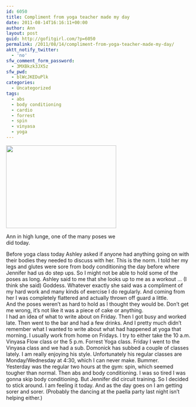 ```yaml
---
id: 6050
title: Compliment from yoga teacher made my day
date: 2011-08-14T16:16:11+00:00
author: Ann
layout: post
guid: http://gofitgirl.com/?p=6050
permalink: /2011/08/14/compliment-from-yoga-teacher-made-my-day/
aktt_notify_twitter:
  - 'no'
sfw_comment_form_password:
  - 3MXBkzk3JX5z
sfw_pwd:
  - blWcJKEDuPlk
categories:
  - Uncategorized
tags:
  - abs
  - body conditioning
  - cardio
  - forrest
  - spin
  - vinyasa
  - yoga
---
```

<div id="attachment_6065" style="width: 310px" class="wp-caption alignleft">
  <a href="http://gofitgirl.com/blog/wp-content/uploads/2011/08/photo-1_4.jpg"><img class="size-medium wp-image-6065" title="photo 1_4" src="http://gofitgirl.com/blog/wp-content/uploads/2011/08/photo-1_4-300x225.jpg" alt="" width="300" height="225" /></a>
  
  <p class="wp-caption-text">
    Ann in high lunge, one of the many poses we did today.
  </p>
</div>

  
Before yoga class today Ashley asked if anyone had anything going on with their bodies they needed to discuss with her. This is the norm. I told her my legs and glutes were sore from body conditioning the day before where Jennifer had us do step ups. So I might not be able to hold some of the poses as long. Ashley said to me that she looks up to me as a workout &#8230; (I think she said) Goddess. Whatever exactly she said was a compliment of my hard work and many kinds of exercise I do regularly. And coming from her I was completely flattered and actually thrown off guard a little.  
And the poses weren&#8217;t as hard to hold as I thought they would be. Don&#8217;t get me wrong, it&#8217;s not like it was a piece of cake or anything.  
I had an idea of what to write about on Friday. Then I got busy and worked late. Then went to the bar and had a few drinks. And I pretty much didn&#8217;t remember what I wanted to write about what had happened at yoga that morning. I usually work from home on Fridays. I try to either take the 10 a.m. Vinyasa Flow class or the 5 p.m. Forrest Yoga class. Friday I went to the Vinyasa class and we had a sub. Domonick has subbed a couple of classes lately. I am really enjoying his style. Unfortunately his regular classes are Monday/Wednesday at 4:30, which I can never make. Bummer.  
Yesterday was the regular two hours at the gym: spin, which seemed tougher than normal. Then abs and body conditioning. I was so tired I was gonna skip body conditioning. But Jennifer did circuit training. So I decided to stick around. I am feeling it today. And as the day goes on I am getting sorer and sorer. (Probably the dancing at the paella party last night isn&#8217;t helping either.)